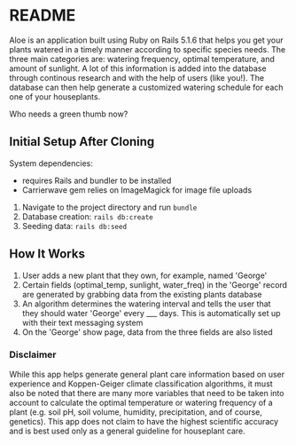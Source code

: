 # README

Aloe is an application built using Ruby on Rails 5.1.6 that helps you get your plants watered in a timely manner according to specific species needs. The three main categories are: watering frequency, optimal temperature, and amount of sunlight. A lot of this information is added into the database through continous research and with the help of users (like you!). The database can then help generate a customized watering schedule for each one of your houseplants.

Who needs a green thumb now?

## Initial Setup After Cloning
System dependencies:
* requires Rails and bundler to be installed
* Carrierwave gem relies on ImageMagick for image file uploads

1. Navigate to the project directory and run `bundle`
2. Database creation: `rails db:create`
3. Seeding data: `rails db:seed`

## How It Works
1. User adds a new plant that they own, for example, named 'George'
2. Certain fields (optimal_temp, sunlight, water_freq) in the 'George' record are generated by grabbing data from the existing plants database
3. An algorithm determines the watering interval and tells the user that they should water 'George' every ___ days. This is automatically set up with their text messaging system
4. On the 'George' show page, data from the three fields are also listed  


### Disclaimer
While this app helps generate general plant care information based on user experience and Koppen-Geiger climate classification algorithms, it must also be noted that there are many more variables that need to be taken into account to calculate the optimal temperature or watering frequency of a plant (e.g. soil pH, soil volume, humidity, precipitation, and of course, genetics). This app does not claim to have the highest scientific accuracy and is best used only as a general guideline for houseplant care.

